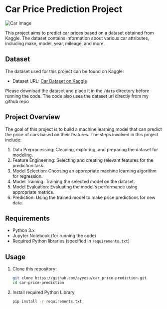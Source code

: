 # Car Price Prediction Project

![Car Image]('https://storage.googleapis.com/kaggle-datasets-images/575/1100/0eef60c1bfb8fc2f391357fc7837d577/dataset-cover.jpg')

This project aims to predict car prices based on a dataset obtained from Kaggle. The dataset contains information about various car attributes, including make, model, year, mileage, and more.

## Dataset

The dataset used for this project can be found on Kaggle:

- Dataset URL: [Car Dataset on Kaggle](https://www.kaggle.com/datasets/CooperUnion/cardataset)

Please download the dataset and place it in the `/data` directory before running the code. The code also uses the dataset url directly from my github repo

## Project Overview

The goal of this project is to build a machine learning model that can predict the price of cars based on their features. The steps involved in this project include:

1. Data Preprocessing: Cleaning, exploring, and preparing the dataset for modeling.
2. Feature Engineering: Selecting and creating relevant features for the prediction task.
3. Model Selection: Choosing an appropriate machine learning algorithm for regression.
4. Model Training: Training the selected model on the dataset.
5. Model Evaluation: Evaluating the model's performance using appropriate metrics.
6. Prediction: Using the trained model to make price predictions for new data.

## Requirements

- Python 3.x
- Jupyter Notebook (for running the code)
- Required Python libraries (specified in `requirements.txt`)

## Usage

1. Clone this repository:

   ```bash
   git clone https://github.com/ayyesu/car_price-prediction.git
   cd car-price-prediction

2. Install required Python Library
   ```bash
   pip install -r requirements.txt
